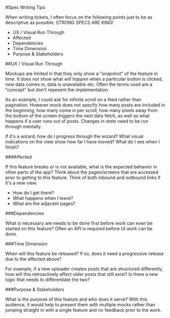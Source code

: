 #Spec Writing Tips

When writing tickets, I often focus on the following points just to be as descriptive as possible.  STRONG SPECS ARE KING!

* UX / Visual Run Through
* Affected
* Dependencies
* Time Dimension
* Purpose & Stakeholders

##UX / Visual Run Through

Mockups are limited in that they only show a "snapshot" of the feature in time.  It does not show what *will happen* when a particular button is clicked, new data comes in, data is unavailable etc.  Often the terms used are a "concept" but don't repesent the implementation.

As an example, I could ask for infinite scroll on a feed rather than pagination.  However mock does not specify how many posts are included in the beginning, how many come in per scroll, how many pixels away from the bottom of the screen triggers the next data fetch, as well as what happens if a user runs out of posts.  Changes in *state* need to be run through mentally.

If it's a wizard, how do I progress through the wizard?  What visual indications on the view show how far I have moved?  What do I see when I finish?

###Affected

If this feature breaks or is not available, what is the expected behavior in other parts of the app?  Think about the pages/screens that are accessed prior to getting to this feature.  Think of both inbound and outbound links if it's a new view.

* How do I get there?
* What happens when I leave?
* What are the adjacent pages?

###Dependencies

What is necessary are needs to be done first before work can even be started on this feature?  Often an API is required before UI work can be done.

###Time Dimension

When will this feature be released?  If so, does it need a progressive release due to the affected above?

For example, if a new uploader creates posts that are structured differently, how will this retroactively affect older posts that still exist?  Is there a new logic that needs to differentiate the two?

###Purpose & Stakeholders

What is the purpose of this feature and who does it serve?  With this audience, it would help to present them with multiple mocks rather than jumping straight in with a single feature and no feedback prior to the work.



